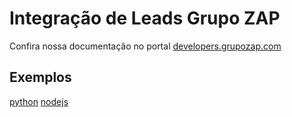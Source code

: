 # Integração de Leads Grupo ZAP

Confira nossa documentação no portal [developers.grupozap.com](https://developers.grupozap.com)

## Exemplos

[python](/samples/python/README.md)
[nodejs](/samples/nodejs/README.md)
